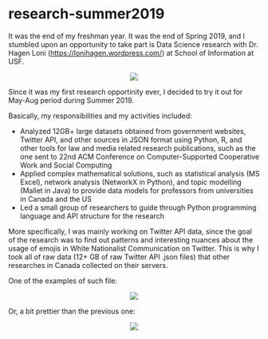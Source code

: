 # research-summer2019

It was the end of my freshman year. It was the end of Spring 2019, and I stumbled upon an opportunity to take part is Data Science research with Dr. Hagen Loni (https://lonihagen.wordpress.com/) at School of Information at USF. 

<p align="center">
  <img src="http://www.woodroffearchitects.com/uploads/2/2/3/6/22367934/402531.jpg">
</p>

Since it was my first research opportinity ever, I decided to try it out for May-Aug period during Summer 2019.

Basically, my responsibilities and my activities included:
- Analyzed 12GB+ large datasets obtained from government websites, Twitter API, and other sources in JSON format using
Python, R, and other tools for law and media related research publications, such as the one sent to 22nd ACM Conference
on Computer-Supported Cooperative Work and Social Computing
- Applied complex mathematical solutions, such as statistical analysis (MS Excel), network analysis (NetworkX in Python),
and topic modelling (Mallet in Java) to provide data models for professors from universities in Canada and the US
- Led a small group of researchers to guide through Python programming language and API structure for the research

More specifically, I was mainly working on Twitter API data, since the goal of the research was to find out patterns and interesting nuances about the usage of emojis in White Nationalist Communication on Twitter. This is why I took all of raw data (12+ GB of raw Twitter API .json files) that other researches in Canada collected on their servers.

One of the examples of such file:
<p align="center">
  <img src="https://github.com/alisnichenko/research-summer2019/json-example1.jpg">
</p>

Or, a bit prettier than the previous one:
<p align="center">
  <img src="https://github.com/alisnichenko/research-summer2019/json-example2.jpg">
</p>
